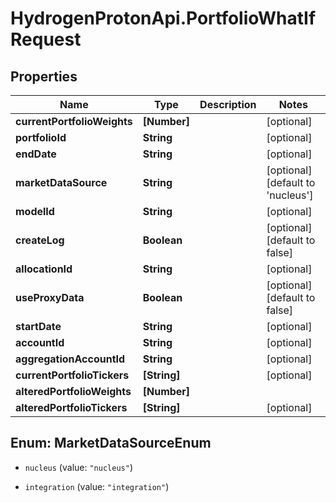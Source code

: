 # HydrogenProtonApi.PortfolioWhatIfRequest

## Properties
Name | Type | Description | Notes
------------ | ------------- | ------------- | -------------
**currentPortfolioWeights** | **[Number]** |  | [optional] 
**portfolioId** | **String** |  | [optional] 
**endDate** | **String** |  | [optional] 
**marketDataSource** | **String** |  | [optional] [default to 'nucleus']
**modelId** | **String** |  | [optional] 
**createLog** | **Boolean** |  | [optional] [default to false]
**allocationId** | **String** |  | [optional] 
**useProxyData** | **Boolean** |  | [optional] [default to false]
**startDate** | **String** |  | [optional] 
**accountId** | **String** |  | [optional] 
**aggregationAccountId** | **String** |  | [optional] 
**currentPortfolioTickers** | **[String]** |  | [optional] 
**alteredPortfolioWeights** | **[Number]** |  | 
**alteredPortfolioTickers** | **[String]** |  | [optional] 


<a name="MarketDataSourceEnum"></a>
## Enum: MarketDataSourceEnum


* `nucleus` (value: `"nucleus"`)

* `integration` (value: `"integration"`)




